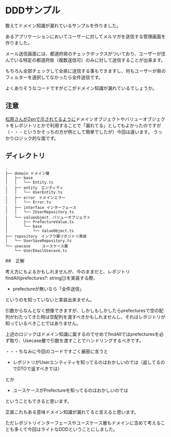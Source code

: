 # DDDサンプル

敢えてドメイン知識が漏れているサンプルを作りました。

あるアプリケーションにおいてユーザーに対してメルマガを送信する管理画面を作りました。

メール送信画面には、都道府県のチェックボックスがついており、ユーザーが住んでいる特定の都道府県（複数送信可）のみに対して送信することが出来ます。

もちろん全部チェックして全県に送信する事もできますし、何もユーザーが県のフィルターを選択してなかったら全件送信です。

よくありそうなコードですがどこがドメイン知識が漏れているでしょうか。

## 注意

[松原さんがZenで示されてるように](https://zenn.dev/praha/articles/92c6494570a4dc)ドメインオブジェクトやバリューオブジェクトをレポジトリとかで利用することで「漏れてる」としてもよかったのですが（・・・というかそっちの方が例として簡単でしたが）今回は違います。
うっかりロジック的な面です。

## ディレクトリ
```
.
├── domain ドメイン層
│   ├── base
│   │   └── Entity.ts
│   ├── entity　エンティティ
│   │   └── UserEntity.ts
│   ├── error　ドメインエラー
│   │   └── Error.ts
│   ├── interface インターフェース
│   │   └── IUserRepository.ts
│   └── valueobject　バリューオブジェクト
│       ├── PrefectureValue.ts
│       └── base
│           └── ValueObject.ts
├── repository　インフラ層リポジトリ実装
│   └── UserSaveRepository.ts
└── usecase　　　ユースケース層
    └── UserEmailUsecase.ts
```

##　正解

考え方にもよるかもしれませんが、今のままだと、レポジトリfindAll(prefectures?: string[])を実装する際、

- prefectureが無いなら「全件送信」

というのを知っていないと実装出来ません。

引数からなんとなく想像できますが、しかしもしかしたらprefecturesで空の配列がわたってきた時は空配列を渡すべきかもしれませんし、それはレポジトリが知っているべきことではありません。

上述のロジックはドメイン知識に属するのでせめてfindAllではprefecturesを必ず取り、Usecase層で引数を渡すことでハンドリングするべきです。


・・・ちなみに今回のコードですごく厳密に言うと

- レポジトリがUserエンティティを知ってるのはおかしいのでは（返してるのでDTOで返すべきでは）

とか

- ユースケースがPrefectureを知ってるのはおかしいのでは

ということもできると思います。

正直これもある意味ドメイン知識が漏れてると言えると思います。

ただレポジトリインターフェースやユースケース層もドメインに含めて考えることも多くて今回はライトなDDDということにしました。